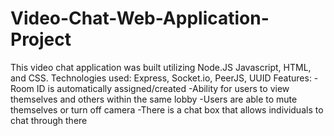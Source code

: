 # Video-Chat-Web-Application-Project
This video chat application was built utilizing Node.JS Javascript, HTML, and CSS.
Technologies used: Express, Socket.io, PeerJS, UUID
Features:
-Room ID is automatically assigned/created
-Ability for users to view themselves and others within the same lobby
-Users are able to mute themselves or turn off camera
-There is a chat box that allows individuals to chat through there
